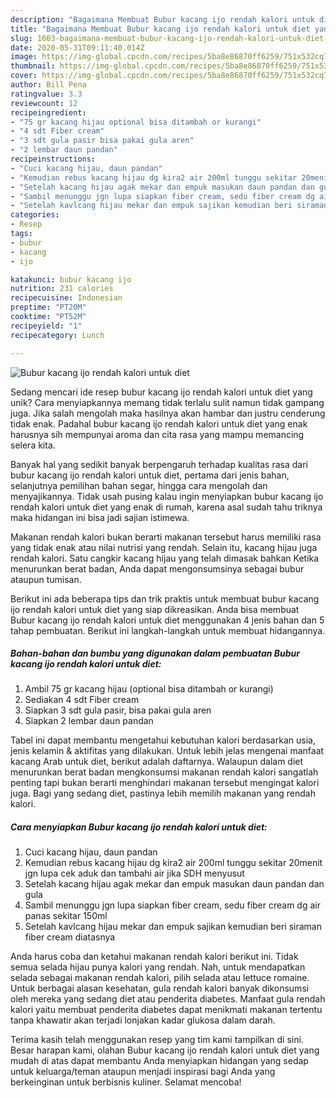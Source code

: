 ```yaml
---
description: "Bagaimana Membuat Bubur kacang ijo rendah kalori untuk diet yang Lezat Sekali"
title: "Bagaimana Membuat Bubur kacang ijo rendah kalori untuk diet yang Lezat Sekali"
slug: 1603-bagaimana-membuat-bubur-kacang-ijo-rendah-kalori-untuk-diet-yang-lezat-sekali
date: 2020-05-31T09:11:40.014Z
image: https://img-global.cpcdn.com/recipes/5ba8e86870ff6259/751x532cq70/bubur-kacang-ijo-rendah-kalori-untuk-diet-foto-resep-utama.jpg
thumbnail: https://img-global.cpcdn.com/recipes/5ba8e86870ff6259/751x532cq70/bubur-kacang-ijo-rendah-kalori-untuk-diet-foto-resep-utama.jpg
cover: https://img-global.cpcdn.com/recipes/5ba8e86870ff6259/751x532cq70/bubur-kacang-ijo-rendah-kalori-untuk-diet-foto-resep-utama.jpg
author: Bill Pena
ratingvalue: 3.3
reviewcount: 12
recipeingredient:
- "75 gr kacang hijau optional bisa ditambah or kurangi"
- "4 sdt Fiber cream"
- "3 sdt gula pasir bisa pakai gula aren"
- "2 lembar daun pandan"
recipeinstructions:
- "Cuci kacang hijau, daun pandan"
- "Kemudian rebus kacang hijau dg kira2 air 200ml tunggu sekitar 20menit jgn lupa cek aduk dan tambahi air jika SDH menyusut"
- "Setelah kacang hijau agak mekar dan empuk masukan daun pandan dan gula"
- "Sambil menunggu jgn lupa siapkan fiber cream, sedu fiber cream dg air panas sekitar 150ml"
- "Setelah kavlcang hijau mekar dan empuk sajikan kemudian beri siraman fiber cream diatasnya"
categories:
- Resep
tags:
- bubur
- kacang
- ijo

katakunci: bubur kacang ijo 
nutrition: 231 calories
recipecuisine: Indonesian
preptime: "PT20M"
cooktime: "PT52M"
recipeyield: "1"
recipecategory: Lunch

---
```



![Bubur kacang ijo rendah kalori untuk diet](https://img-global.cpcdn.com/recipes/5ba8e86870ff6259/751x532cq70/bubur-kacang-ijo-rendah-kalori-untuk-diet-foto-resep-utama.jpg)

Sedang mencari ide resep bubur kacang ijo rendah kalori untuk diet yang unik? Cara menyiapkannya memang tidak terlalu sulit namun tidak gampang juga. Jika salah mengolah maka hasilnya akan hambar dan justru cenderung tidak enak. Padahal bubur kacang ijo rendah kalori untuk diet yang enak harusnya sih mempunyai aroma dan cita rasa yang mampu memancing selera kita.

Banyak hal yang sedikit banyak berpengaruh terhadap kualitas rasa dari bubur kacang ijo rendah kalori untuk diet, pertama dari jenis bahan, selanjutnya pemilihan bahan segar, hingga cara mengolah dan menyajikannya. Tidak usah pusing kalau ingin menyiapkan bubur kacang ijo rendah kalori untuk diet yang enak di rumah, karena asal sudah tahu triknya maka hidangan ini bisa jadi sajian istimewa.

Makanan rendah kalori bukan berarti makanan tersebut harus memiliki rasa yang tidak enak atau nilai nutrisi yang rendah. Selain itu, kacang hijau juga rendah kalori. Satu cangkir kacang hijau yang telah dimasak bahkan Ketika menurunkan berat badan, Anda dapat mengonsumsinya sebagai bubur ataupun tumisan.


Berikut ini ada beberapa tips dan trik praktis untuk membuat bubur kacang ijo rendah kalori untuk diet yang siap dikreasikan. Anda bisa membuat Bubur kacang ijo rendah kalori untuk diet menggunakan 4 jenis bahan dan 5 tahap pembuatan. Berikut ini langkah-langkah untuk membuat hidangannya.

<!--inarticleads1-->

##### Bahan-bahan dan bumbu yang digunakan dalam pembuatan Bubur kacang ijo rendah kalori untuk diet:

1. Ambil 75 gr kacang hijau (optional bisa ditambah or kurangi)
1. Sediakan 4 sdt Fiber cream
1. Siapkan 3 sdt gula pasir, bisa pakai gula aren
1. Siapkan 2 lembar daun pandan


Tabel ini dapat membantu mengetahui kebutuhan kalori berdasarkan usia, jenis kelamin &amp; aktifitas yang dilakukan. Untuk lebih jelas mengenai manfaat kacang Arab untuk diet, berikut adalah daftarnya. Walaupun dalam diet menurunkan berat badan mengkonsumsi makanan rendah kalori sangatlah penting tapi bukan berarti menghindari makanan tersebut mengingat kalori juga. Bagi yang sedang diet, pastinya lebih memilih makanan yang rendah kalori. 

<!--inarticleads2-->

##### Cara menyiapkan Bubur kacang ijo rendah kalori untuk diet:

1. Cuci kacang hijau, daun pandan
1. Kemudian rebus kacang hijau dg kira2 air 200ml tunggu sekitar 20menit jgn lupa cek aduk dan tambahi air jika SDH menyusut
1. Setelah kacang hijau agak mekar dan empuk masukan daun pandan dan gula
1. Sambil menunggu jgn lupa siapkan fiber cream, sedu fiber cream dg air panas sekitar 150ml
1. Setelah kavlcang hijau mekar dan empuk sajikan kemudian beri siraman fiber cream diatasnya


Anda harus coba dan ketahui makanan rendah kalori berikut ini. Tidak semua selada hijau punya kalori yang rendah. Nah, untuk mendapatkan selada sebagai makanan rendah kalori, pilih selada atau lettuce romaine. Untuk berbagai alasan kesehatan, gula rendah kalori banyak dikonsumsi oleh mereka yang sedang diet atau penderita diabetes. Manfaat gula rendah kalori yaitu membuat penderita diabetes dapat menikmati makanan tertentu tanpa khawatir akan terjadi lonjakan kadar glukosa dalam darah. 

Terima kasih telah menggunakan resep yang tim kami tampilkan di sini. Besar harapan kami, olahan Bubur kacang ijo rendah kalori untuk diet yang mudah di atas dapat membantu Anda menyiapkan hidangan yang sedap untuk keluarga/teman ataupun menjadi inspirasi bagi Anda yang berkeinginan untuk berbisnis kuliner. Selamat mencoba!
